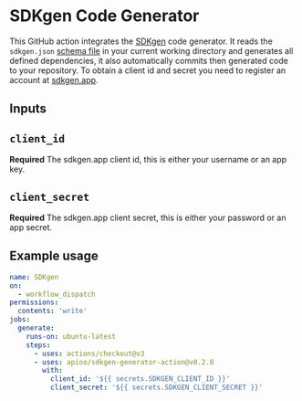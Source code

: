 # SDKgen Code Generator

This GitHub action integrates the [SDKgen](https://sdkgen.app/) code generator.
It reads the `sdkgen.json` [schema file](https://sdkgen.app/schema) in your current working directory and generates all
defined dependencies, it also automatically commits then generated code to your repository. To obtain a client id and
secret you need to register an account at [sdkgen.app](https://sdkgen.app/).

## Inputs

## `client_id`

**Required** The sdkgen.app client id, this is either your username or an app key.

## `client_secret`

**Required** The sdkgen.app client secret, this is either your password or an app secret.

## Example usage

```yaml
name: SDKgen
on:
  - workflow_dispatch
permissions:
  contents: 'write'
jobs:
  generate:
    runs-on: ubuntu-latest
    steps:
      - uses: actions/checkout@v3
      - uses: apioo/sdkgen-generator-action@v0.2.0
        with:
          client_id: '${{ secrets.SDKGEN_CLIENT_ID }}'
          client_secret: '${{ secrets.SDKGEN_CLIENT_SECRET }}'
```
